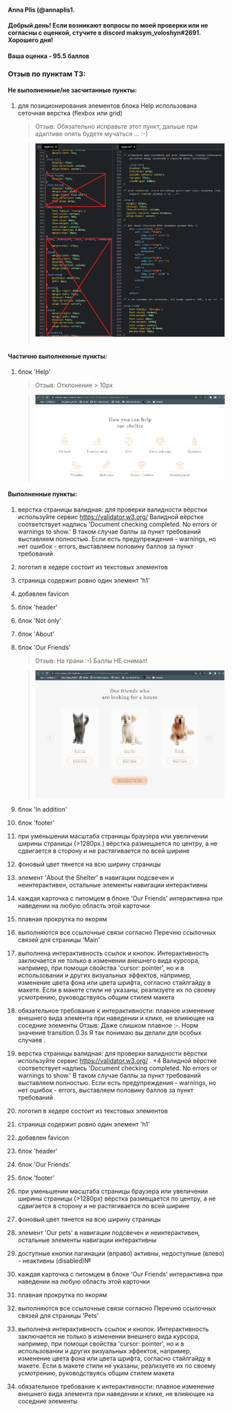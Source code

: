#### Anna Plis (@annaplis1.

#### Добрый день! Если возникают вопросы по моей проверки или не согласны с оценкой, стучите в discord maksym_voloshyn#2691. Хорошего дня!

#### Ваша оценка - 95.5 баллов

### Отзыв по пунктам ТЗ:

#### Не выполненные/не засчитанные пункты:

1. для позиционирования элементов блока Help использована сеточная верстка (flexbox или grid)

   > Отзыв: Обязательно исправьте этот пункт, дальше при адаптиве опять будете мучаться ... :-)

   > ![Screenshot](Screenshot_flexbox_help.png)

#### Частично выполненные пункты:

1. блок 'Help'

   > Отзыв: Отклонение > 10px

   > ![Screenshot](Screenshot_pp_help.png)

#### Выполненные пункты:

1. верстка страницы валидная: для проверки валидности вёрстки используйте сервис https://validator.w3.org/ Валидной вёрстке соответствует надпись 'Document checking completed. No errors or warnings to show.' В таком случае баллы за пункт требований выставляем полностью. Если есть предупреждения - warnings, но нет ошибок - errors, выставляем половину баллов за пункт требований

2. логотип в хедере состоит из текстовых элементов

3. страница содержит ровно один элемент 'h1'

4. добавлен favicon

5. блок 'header'

6. блок 'Not only'

7. блок 'About'

8. блок 'Our Friends'

   > Отзыв: На грани :-) Баллы НЕ снимал!

   > ![Screenshot](Screenshot_pp_pets.png)

9. блок 'In addition'

10. блок 'footer'

11. при уменьшении масштаба страницы браузера или увеличении ширины страницы (>1280px.) вёрстка размещается по центру, а не сдвигается в сторону и не растягивается по всей ширине

12. фоновый цвет тянется на всю ширину страницы

13. элемент 'About the Shelter' в навигации подсвечен и неинтерактивен, остальные элементы навигации интерактивны

14. каждая карточка с питомцем в блоке 'Our Friends' интерактивна при наведении на любую область этой карточки

15. плавная прокрутка по якорям

16. выполняются все ссылочные связи согласно Перечню ссылочных связей для страницы 'Main'

17. выполнена интерактивность ссылок и кнопок. Интерактивность заключается не только в изменении внешнего вида курсора, например, при помощи свойства 'cursor: pointer', но и в использовании и других визуальных эффектов, например, изменение цвета фона или цвета шрифта, согласно стайлгайду в макете. Если в макете стили не указаны, реализуете их по своему усмотрению, руководствуясь общим стилем макета

18. обязательное требование к интерактивности: плавное изменение внешнего вида элемента при наведении и клике, не влияющее на соседние элементы
    Отзыв: Даже слишком плавное :-.
    Норм значение transition 0.3s
    Я так понимаю вы делали для особых случаев .
19. верстка страницы валидная: для проверки валидности вёрстки используйте сервис https://validator.w3.org/ . +4 Валидной вёрстке соответствует надпись 'Document checking completed. No errors or warnings to show.' В таком случае баллы за пункт требований выставляем полностью. Если есть предупреждения - warnings, но нет ошибок - errors, выставляем половину баллов за пункт требований

20. логотип в хедере состоит из текстовых элементов

21. страница содержит ровно один элемент 'h1'

22. добавлен favicon

23. блок 'header'

24. блок 'Our Friends'

25. блок 'footer'

26. при уменьшении масштаба страницы браузера или увеличении ширины страницы (>1280px) вёрстка размещается по центру, а не сдвигается в сторону и не растягивается по всей ширине

27. фоновый цвет тянется на всю ширину страницы

28. элемент 'Our pets' в навигации подсвечен и неинтерактивен, остальные элементы навигации интерактивны

29. доступные кнопки пагинации (вправо) активны, недоступные (влево) - неактивны (disabled)№

30. каждая карточка с питомцем в блоке 'Our Friends' интерактивна при наведении на любую область этой карточки

31. плавная прокрутка по якорям

32. выполняются все ссылочные связи согласно Перечню ссылочных связей для страницы 'Pets'

33. выполнена интерактивность ссылок и кнопок. Интерактивность заключается не только в изменении внешнего вида курсора, например, при помощи свойства 'cursor: pointer', но и в использовании и других визуальных эффектов, например, изменение цвета фона или цвета шрифта, согласно стайлгайду в макете. Если в макете стили не указаны, реализуете их по своему усмотрению, руководствуясь общим стилем макета

34. обязательное требование к интерактивности: плавное изменение внешнего вида элемента при наведении и клике, не влияющее на соседние элементы
